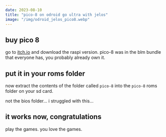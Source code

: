 ```yaml
---
date: 2023-08-10
title: "pico-8 on odroid go ultra with jelos"
image: "/img/odroid_jelos_pico8.webp"
---
```


## buy pico 8
go to [itch.io](https://lexaloffle.itch.io/pico-8) and download the raspi version.
pico-8 was in the blm bundle that everyone has, you probably already own it.

## put it in your roms folder
now extract the contents of the folder called `pico-8` into the `pico-8` roms folder on your sd card.

not the bios folder...
i struggled with this...

## it works now, congratulations
play the games. you love the games.